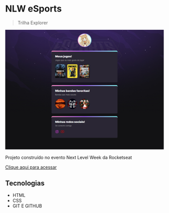 # NLW eSports 
>Trilha Explorer

![preview](./assets/preview.png)


Projeto construído no evento Next Level Week da Rocketseat

[Clique aqui para acessar](https://luaasz.github.io/nlw/)

## Tecnologias

- HTML
- CSS
- GIT E GITHUB

